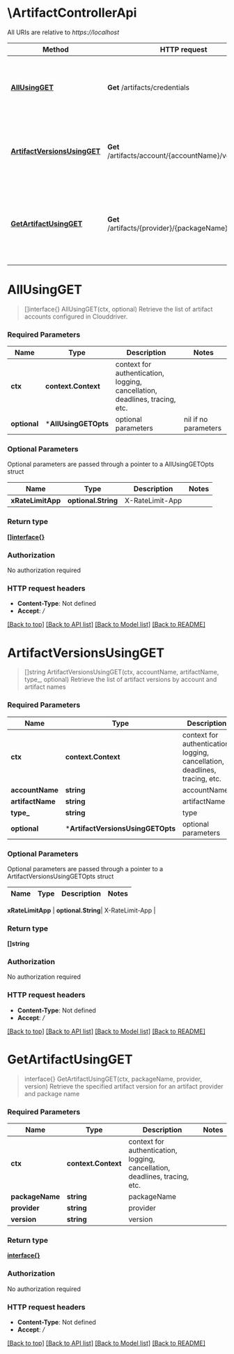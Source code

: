 # \ArtifactControllerApi

All URIs are relative to *https://localhost*

Method | HTTP request | Description
------------- | ------------- | -------------
[**AllUsingGET**](ArtifactControllerApi.md#AllUsingGET) | **Get** /artifacts/credentials | Retrieve the list of artifact accounts configured in Clouddriver.
[**ArtifactVersionsUsingGET**](ArtifactControllerApi.md#ArtifactVersionsUsingGET) | **Get** /artifacts/account/{accountName}/versions | Retrieve the list of artifact versions by account and artifact names
[**GetArtifactUsingGET**](ArtifactControllerApi.md#GetArtifactUsingGET) | **Get** /artifacts/{provider}/{packageName}/{version} | Retrieve the specified artifact version for an artifact provider and package name


# **AllUsingGET**
> []interface{} AllUsingGET(ctx, optional)
Retrieve the list of artifact accounts configured in Clouddriver.

### Required Parameters

Name | Type | Description  | Notes
------------- | ------------- | ------------- | -------------
 **ctx** | **context.Context** | context for authentication, logging, cancellation, deadlines, tracing, etc.
 **optional** | ***AllUsingGETOpts** | optional parameters | nil if no parameters

### Optional Parameters
Optional parameters are passed through a pointer to a AllUsingGETOpts struct

Name | Type | Description  | Notes
------------- | ------------- | ------------- | -------------
 **xRateLimitApp** | **optional.String**| X-RateLimit-App | 

### Return type

[**[]interface{}**](interface{}.md)

### Authorization

No authorization required

### HTTP request headers

 - **Content-Type**: Not defined
 - **Accept**: */*

[[Back to top]](#) [[Back to API list]](../README.md#documentation-for-api-endpoints) [[Back to Model list]](../README.md#documentation-for-models) [[Back to README]](../README.md)

# **ArtifactVersionsUsingGET**
> []string ArtifactVersionsUsingGET(ctx, accountName, artifactName, type_, optional)
Retrieve the list of artifact versions by account and artifact names

### Required Parameters

Name | Type | Description  | Notes
------------- | ------------- | ------------- | -------------
 **ctx** | **context.Context** | context for authentication, logging, cancellation, deadlines, tracing, etc.
  **accountName** | **string**| accountName | 
  **artifactName** | **string**| artifactName | 
  **type_** | **string**| type | 
 **optional** | ***ArtifactVersionsUsingGETOpts** | optional parameters | nil if no parameters

### Optional Parameters
Optional parameters are passed through a pointer to a ArtifactVersionsUsingGETOpts struct

Name | Type | Description  | Notes
------------- | ------------- | ------------- | -------------



 **xRateLimitApp** | **optional.String**| X-RateLimit-App | 

### Return type

**[]string**

### Authorization

No authorization required

### HTTP request headers

 - **Content-Type**: Not defined
 - **Accept**: */*

[[Back to top]](#) [[Back to API list]](../README.md#documentation-for-api-endpoints) [[Back to Model list]](../README.md#documentation-for-models) [[Back to README]](../README.md)

# **GetArtifactUsingGET**
> interface{} GetArtifactUsingGET(ctx, packageName, provider, version)
Retrieve the specified artifact version for an artifact provider and package name

### Required Parameters

Name | Type | Description  | Notes
------------- | ------------- | ------------- | -------------
 **ctx** | **context.Context** | context for authentication, logging, cancellation, deadlines, tracing, etc.
  **packageName** | **string**| packageName | 
  **provider** | **string**| provider | 
  **version** | **string**| version | 

### Return type

[**interface{}**](interface{}.md)

### Authorization

No authorization required

### HTTP request headers

 - **Content-Type**: Not defined
 - **Accept**: */*

[[Back to top]](#) [[Back to API list]](../README.md#documentation-for-api-endpoints) [[Back to Model list]](../README.md#documentation-for-models) [[Back to README]](../README.md)

